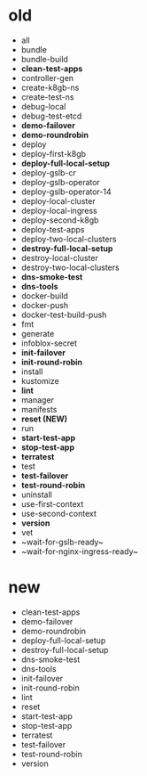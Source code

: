 
# old

 - all
 - bundle
 - bundle-build
 - **clean-test-apps**
 - controller-gen
 - create-k8gb-ns
 - create-test-ns
 - debug-local
 - debug-test-etcd
 - **demo-failover**
 - **demo-roundrobin**
 - deploy
 - deploy-first-k8gb
 - **deploy-full-local-setup**
 - deploy-gslb-cr
 - deploy-gslb-operator
 - deploy-gslb-operator-14
 - deploy-local-cluster
 - deploy-local-ingress
 - deploy-second-k8gb
 - deploy-test-apps
 - deploy-two-local-clusters
 - **destroy-full-local-setup**
 - destroy-local-cluster
 - destroy-two-local-clusters
 - **dns-smoke-test**
 - **dns-tools**
 - docker-build
 - docker-push
 - docker-test-build-push
 - fmt
 - generate
 - infoblox-secret
 - **init-failover**
 - **init-round-robin**
 - install
 - kustomize
 - **lint**
 - manager
 - manifests
 - **reset (NEW)**
 - run
 - **start-test-app**
 - **stop-test-app**
 - **terratest**
 - test
 - **test-failover**
 - **test-round-robin**
 - uninstall
 - use-first-context
 - use-second-context
 - **version**
 - vet
 - ~wait-for-gslb-ready~
 - ~wait-for-nginx-ingress-ready~


# new

 - clean-test-apps
 - demo-failover
 - demo-roundrobin
 - deploy-full-local-setup
 - destroy-full-local-setup
 - dns-smoke-test
 - dns-tools
 - init-failover
 - init-round-robin
 - lint
 - reset
 - start-test-app
 - stop-test-app
 - terratest
 - test-failover
 - test-round-robin
 - version

